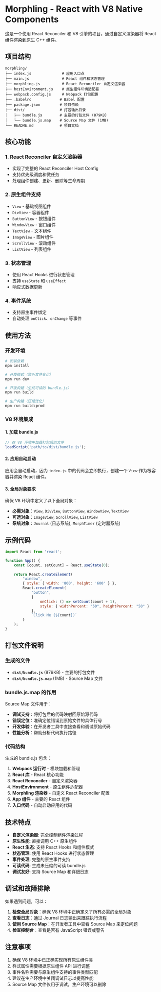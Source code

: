 # Morphling - React with V8 Native Components

这是一个使用 React Reconciler 和 V8 引擎的项目，通过自定义渲染器将 React 组件渲染到原生 C++ 组件。

## 项目结构

```
morphling/
├── index.js              # 应用入口点
├── main.js               # React 组件和状态管理
├── morphling.js          # React Reconciler 自定义渲染器
├── hostEnvironment.js    # 原生组件环境适配器
├── webpack.config.js     # Webpack 打包配置
├── .babelrc             # Babel 配置
├── package.json         # 项目依赖
├── dist/                # 打包输出目录
│   ├── bundle.js        # 主要的打包文件 (879KB)
│   └── bundle.js.map    # Source Map 文件 (1MB)
└── README.md            # 项目文档
```

## 核心功能

### 1. React Reconciler 自定义渲染器
- 实现了完整的 React Reconciler Host Config
- 支持优先级调度和微任务
- 处理组件创建、更新、删除等生命周期

### 2. 原生组件支持
- `View` - 基础视图组件
- `DivView` - 容器组件
- `ButtonView` - 按钮组件
- `WindowView` - 窗口组件
- `TextView` - 文本组件
- `ImageView` - 图片组件
- `ScrollView` - 滚动组件
- `ListView` - 列表组件

### 3. 状态管理
- 使用 React Hooks 进行状态管理
- 支持 `useState` 和 `useEffect`
- 响应式数据更新

### 4. 事件系统
- 支持原生事件绑定
- 自动处理 `onClick`、`onChange` 等事件

## 使用方法

### 开发环境
```bash
# 安装依赖
npm install

# 开发模式（监听文件变化）
npm run dev

# 开发构建（生成可读的 bundle.js）
npm run build

# 生产构建（压缩优化）
npm run build:prod
```

### V8 环境集成

#### 1. 加载 bundle.js
```javascript
// 在 V8 环境中加载打包后的文件
loadScript('path/to/dist/bundle.js');
```

#### 2. 应用自动启动
应用会自动启动，因为 `index.js` 中的代码会立即执行，创建一个 `View` 作为根容器并渲染 React 组件。

#### 3. 全局对象要求
确保 V8 环境中定义了以下全局对象：
- **必需对象**：`View`, `DivView`, `ButtonView`, `WindowView`, `TextView`
- **可选对象**：`ImageView`, `ScrollView`, `ListView`
- **系统对象**：`Journal` (日志系统), `MorphTimer` (定时器系统)

## 示例代码

```javascript
import React from 'react';

function App() {
    const [count, setCount] = React.useState(0);
    
    return React.createElement(
        "window",
        { style: { width: '800', height: '600' } },
        React.createElement(
            "button",
            {
                onClick: () => setCount(count + 1),
                style: { widthPercent: "50", heightPercent: "50" }
            },
            `Click Me (${count})`
        )
    );
}
```

## 打包文件说明

### 生成的文件
- **`dist/bundle.js`** (879KB) - 主要的打包文件
- **`dist/bundle.js.map`** (1MB) - Source Map 文件

### bundle.js.map 的作用
Source Map 文件用于：
- **调试支持**：将打包后的代码映射回原始源代码
- **错误定位**：准确定位错误到原始文件的具体行号
- **开发体验**：在开发者工具中直接查看和调试原始代码
- **性能分析**：帮助分析代码执行路径

### 代码结构
生成的 bundle.js 包含：
1. **Webpack 运行时** - 模块加载和管理
2. **React 库** - React 核心功能
3. **React Reconciler** - 自定义渲染器
4. **HostEnvironment** - 原生组件适配器
5. **Morphling 渲染器** - 自定义 React Reconciler 配置
6. **App 组件** - 主要的 React 组件
7. **入口代码** - 自动启动应用的代码

## 技术特点

- **自定义渲染器**: 完全控制组件渲染过程
- **原生性能**: 直接调用 C++ 原生组件
- **React 生态**: 支持 React Hooks 和组件模式
- **状态管理**: 使用 React Hooks 进行状态管理
- **事件处理**: 完整的原生事件支持
- **可读代码**: 生成未压缩的可读 bundle.js
- **调试友好**: 支持 Source Map 和详细日志

## 调试和故障排除

如果遇到问题，可以：
1. **检查全局对象**：确保 V8 环境中正确定义了所有必需的全局对象
2. **查看日志**：通过 Journal 日志输出来跟踪执行流程
3. **使用 Source Map**：在开发者工具中查看 Source Map 来定位问题
4. **检查控制台**：查看是否有 JavaScript 错误或警告

## 注意事项

1. 确保 V8 环境中已正确实现所有原生组件类
2. 样式属性需要根据原生组件 API 进行调整
3. 事件名称需要与原生组件支持的事件类型匹配
4. 建议在生产环境中关闭调试日志以提高性能
5. Source Map 文件仅用于调试，生产环境可以删除
